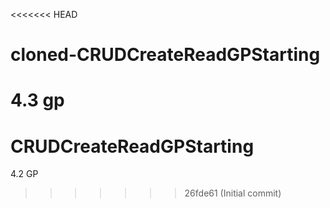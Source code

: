 <<<<<<< HEAD
# cloned-CRUDCreateReadGPStarting
4.3 gp
=======
# CRUDCreateReadGPStarting
4.2 GP
>>>>>>> 26fde61 (Initial commit)
